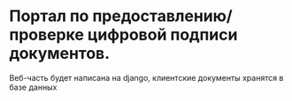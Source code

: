 # Портал по предоставлению/проверке цифровой подписи документов. 
Веб-часть будет написана на django, клиентские документы хранятся в базе данных 

